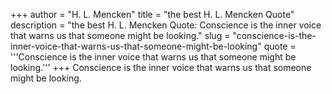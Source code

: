 +++
author = "H. L. Mencken"
title = "the best H. L. Mencken Quote"
description = "the best H. L. Mencken Quote: Conscience is the inner voice that warns us that someone might be looking."
slug = "conscience-is-the-inner-voice-that-warns-us-that-someone-might-be-looking"
quote = '''Conscience is the inner voice that warns us that someone might be looking.'''
+++
Conscience is the inner voice that warns us that someone might be looking.
